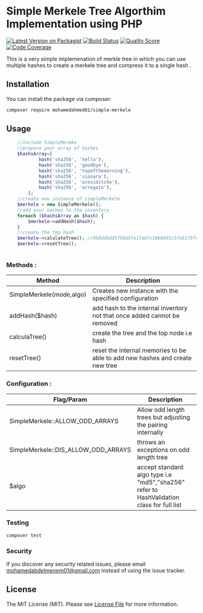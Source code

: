 # Simple Merkele Tree Algorthim Implementation using PHP

[![Latest Version on Packagist](https://img.shields.io/packagist/v/mohamedahmed01/simple-merkele.svg?style=flat-square)](https://packagist.org/packages/mohamedahmed01/simple-merkele#v1.0.0beta1)
[![Build Status](https://travis-ci.com/mohamedahmed01/simple-merkele.svg?branch=main)](https://travis-ci.com/mohamedahmed01/simple-merkele)
[![Quality Score](https://img.shields.io/scrutinizer/g/mohamedahmed01/simple-merkele.svg?style=flat-square)](https://scrutinizer-ci.com/g/mohamedahmed01/simple-merkele)
[![Code Coverage](https://scrutinizer-ci.com/g/mohamedahmed01/simple-merkele/badges/coverage.png?b=main)](https://scrutinizer-ci.com/g/mohamedahmed01/simple-merkele/?branch=main)

This is a very simple implemenation of merkle tree in which you can use multiple hashes
to create a merkele tree and compress it to a single hash .

## Installation

You can install the package via composer:

```bash
composer require mohamedahmed01/simple-merkele
```

## Usage

``` php
    //include SimpleMereke
    //prepare your array of hashes
    $hashsArray=[
            hash('sha256', 'hello'),
            hash('sha256', 'goodbye'),
            hash('sha256', 'topofthemorning'),
            hash('sha256', 'sionara'),
            hash('sha256', 'areviditche'),
            hash('sha256', 'arregato'),
        ];
    //create new instance of simpleMerkele
    $merkele = new SimpleMerkele();
    //add your hashes to the inventory
    foreach ($hashsArray as $hash) {
        $merkele->addHash($hash);
    }
    //create the top hash
    $merkele->calulateTree(); //9b8dd5dd1f56d5fa17a67c10b8891c57e51f5fd36fe3a2d7e290d605840332d8
    $merkele->resetTree();
        
```

### Methods :

| Method | Description |
| --- | --- |
| SimpleMerkele($mode,$algo) | Creates new instance with the specified configuration |
| addHash($hash) | add hash to the internal inventory not that once added cannot be removed |
| calculaTree() | create the tree and the top node i.e hash |
| resetTree() | reset the internal memories to be able to add new hashes and create new tree |

### Configuration :

| Flag/Param | Description |
| --- | --- |
| SimpleMerkele::ALLOW_ODD_ARRAYS | Allow odd length trees but adjusting the pairing internally |
| SimpleMerkele::DIS_ALLOW_ODD_ARRAYS | throws an exceptions on odd length tree |
| $algo | accept standard algo type i.e "md5","sha256" refer to HashValidation class for full list |

### Testing

``` bash
composer test
```

### Security

If you discover any security related issues, please email mohamedabdelmenem01@gmail.com instead of using the issue tracker.


## License

The MIT License (MIT). Please see [License File](LICENSE.md) for more information.

